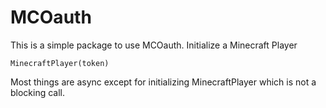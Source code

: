 # MCOauth
This is a simple package to use MCOauth. Initialize a Minecraft Player
``` 
MinecraftPlayer(token)
```
Most things are async except for initializing MinecraftPlayer which is not a blocking call.